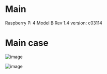 # Main
Raspberry Pi 4 Model B Rev 1.4 version: c03114

# Main case
![image](https://github.com/yerkopi/hardware/assets/79029454/3d2abb7a-6316-4afc-a1ba-314023308bc1)

![image](https://github.com/yerkopi/hardware/assets/79029454/d2c4905d-df35-4481-9f67-fd58485e2d37)

